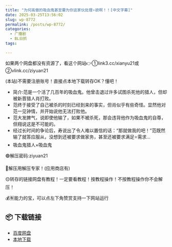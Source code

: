 ```yaml
---
title: "为何高傲的吸血鬼甚至要为你这家伙处理⭐欲啊！！[中文字幕]"
date: 2025-03-25T13:56:02
slug: wp-8772
permalink: /posts/wp-8772/
categories:
  - 广播剧
  - BL日抓
tags:

---
```


如果两个网盘都没有资源了，看这个网站👉①link3.cc/xianyu21或②vlink.cc/ziyuan21

(本站)不需要注册账号！直接点本地下载转存OK？懂吧！

*   简介:范是一个活了几百年的吸血鬼。他曾击退过许多试图杀死他的猎人，但却被新晋猎人肖打败。
*   范终于接受了自己被杀的时刻已经到来的事实，但肖似乎有些奇怪。显然他对范一见钟情，并开始说他无法打败他。
*   范大发脾气，说即使他输了，如果不被杀死，那会违背他作为吸血鬼的自尊，但翔说这是不可能的。
*   经过长时间的争论后，寿说出了令人难以置信的话：“那就做我的吧！”范既然输了就答应服从，没想到还被要求做家务，甚至还被要求满足⭐需求…
*   吸血鬼猎人×吸血鬼

🟢解压密码:ziyuan21

🔵解压用解压专家！(应用商店有)

🟡转存的链接网盘有教程！一定要看教程！按教程操作！不按教程操作你不会解压！

💰🈶能力的宝，可以点左下角赞赏支持一下网站运行

## 📦 下载链接
- [百度网盘](https://blziyuan21.com/pay-download/8772?key=4e841bcbc2&down_id=0)
- [本地下载](https://blziyuan21.com/pay-download/8772?key=4e841bcbc2&down_id=1)


